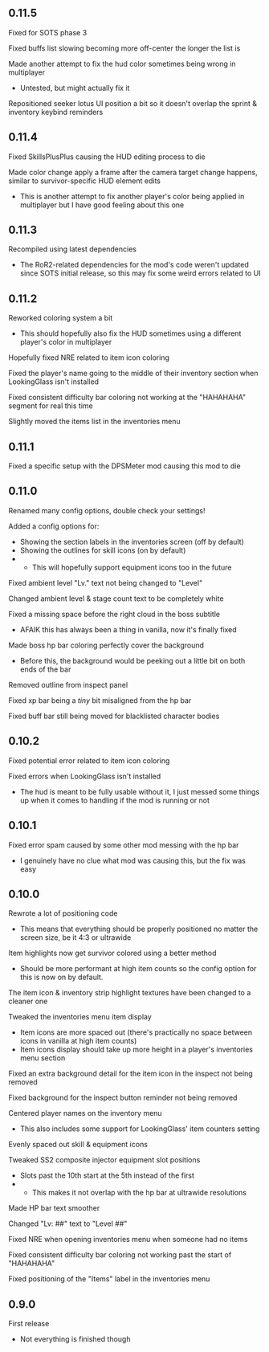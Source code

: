 ## 0.11.5

Fixed for SOTS phase 3

Fixed buffs list slowing becoming more off-center the longer the list is

Made another attempt to fix the hud color sometimes being wrong in multiplayer
- Untested, but might actually fix it

Repositioned seeker lotus UI position a bit so it doesn't overlap the sprint & inventory keybind reminders


## 0.11.4

Fixed SkillsPlusPlus causing the HUD editing process to die

Made color change apply a frame after the camera target change happens, similar to survivor-specific HUD element edits
- This is another attempt to fix another player's color being applied in multiplayer but I have good feeling about this one

## 0.11.3

Recompiled using latest dependencies
- The RoR2-related dependencies for the mod's code weren't updated since SOTS initial release, so this may fix some weird errors related to UI

## 0.11.2

Reworked coloring system a bit
- This should hopefully also fix the HUD sometimes using a different player's color in multiplayer

Hopefully fixed NRE related to item icon coloring

Fixed the player's name going to the middle of their inventory section when LookingGlass isn't installed

Fixed consistent difficulty bar coloring not working at the "HAHAHAHA" segment for real this time

Slightly moved the items list in the inventories menu

## 0.11.1

Fixed a specific setup with the DPSMeter mod causing this mod to die

## 0.11.0

Renamed many config options, double check your settings!

Added a config options for:
- Showing the section labels in the inventories screen (off by default)
- Showing the outlines for skill icons (on by default)
- - This will hopefully support equipment icons too in the future

Fixed ambient level "Lv." text not being changed to "Level"

Changed ambient level & stage count text to be completely white

Fixed a missing space before the right cloud in the boss subtitle
- AFAIK this has always been a thing in vanilla, now it's finally fixed

Made boss hp bar coloring perfectly cover the background
- Before this, the background would be peeking out a little bit on both ends of the bar

Removed outline from inspect panel

Fixed xp bar being a *tiny* bit misaligned from the hp bar

Fixed buff bar still being moved for blacklisted character bodies

## 0.10.2

Fixed potential error related to item icon coloring

Fixed errors when LookingGlass isn't installed
- The hud is meant to be fully usable without it, I just messed some things up when it comes to handling if the mod is running or not

## 0.10.1

Fixed error spam caused by some other mod messing with the hp bar
- I genuinely have no clue what mod was causing this, but the fix was easy

## 0.10.0

Rewrote a lot of positioning code
- This means that everything should be properly positioned no matter the screen size, be it 4:3 or ultrawide

Item highlights now get survivor colored using a better method
- Should be more performant at high item counts so the config option for this is now on by default.

The item icon & inventory strip highlight textures have been changed to a cleaner one

Tweaked the inventories menu item display
- Item icons are more spaced out (there's practically no space between icons in vanilla at high item counts)
- Item icons display should take up more height in a player's inventories menu section

Fixed an extra background detail for the item icon in the inspect not being removed

Fixed background for the inspect button reminder not being removed

Centered player names on the inventory menu
- This also includes some support for LookingGlass' item counters setting

Evenly spaced out skill & equipment icons

Tweaked SS2 composite injector equipment slot positions
- Slots past the 10th start at the 5th instead of the first
- - This makes it not overlap with the hp bar at ultrawide resolutions

Made HP bar text smoother

Changed "Lv: ##" text to "Level ##"

Fixed NRE when opening inventories menu when someone had no items

Fixed consistent difficulty bar coloring not working past the start of "HAHAHAHA"

Fixed positioning of the "Items" label in the inventories menu

## 0.9.0

First release
- Not everything is finished though
